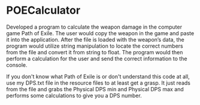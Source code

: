# POECalculator
Developed a program to calculate the weapon damage in the computer game Path of Exile. The user would copy the weapon in the game and paste it into the application. After the file is loaded with the weapon’s data, the program would utilize string manipulation to locate the correct numbers from the file and convert it from string to float. The program would then perform a calculation for the user and send the correct information to the console.

If you don't know what Path of Exile is or don't understand this code at all, use my DPS.txt file in the resource files to at least get a grasp.
It just reads from the file and grabs the Physical DPS min and Physical DPS max and performs some calculations to give you a DPS number.

